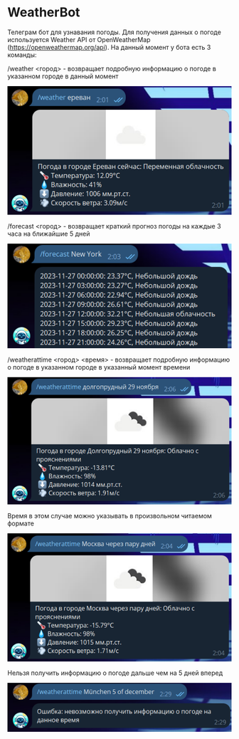 # WeatherBot
Телеграм бот для узнавания погоды. Для получения данных о погоде используется Weather API от OpenWeatherMap 
(https://openweathermap.org/api). На данный момент у бота есть 3 команды: 

/weather <город> - возвращает подробную информацию о погоде в указанном городе в данный момент

![](/screenshots/screenshot_1.png?raw=true "Скриншот1")

/forecast <город> - возвращает краткий прогноз погоды на каждые 3 часа на ближайшие 5 дней 

![](/screenshots/screenshot_2.png?raw=true "Скриншот2")

/weatherattime <город> <время> - возвращает подробную информацию о погоде в указанном городе в указанный момент времени 

![](/screenshots/screenshot_3.png?raw=true "Скриншот3")

Время в этом случае можно указывать в произвольном читаемом формате

![](/screenshots/screenshot_4.png?raw=true "Скриншот4")

Нельзя получить информацию о погоде дальше чем на 5 дней вперед

![](/screenshots/screenshot_5.png?raw=true "Скриншот5")